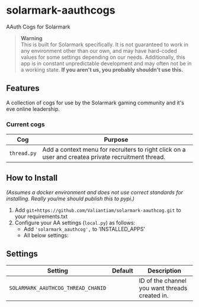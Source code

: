 # solarmark-aauthcogs
AAuth Cogs for Solarmark

> **Warning** <br>
> This is built for Solarmark specifically. It is not guaranteed to work in any environment other than our own, and may have hard-coded values for some settings depending on our needs. Additionally, this app is in constant unpredictable development and may often not be in a working state. **If you aren't us, you probably shouldn't use this.**

## Features
A collection of cogs for use by the Solarmark gaming community and it's eve online leadership.

### Current cogs
Cog |  Purpose
--- | ---
`thread.py` | Add a context menu for recruiters to right click on a user and createa private recruitment thread.

## How to Install
*(Assumes a docker environment and does not use correct standards for installing. Really you/me should publish this to pypi.)*

1. Add `git+https://github.com/Valiantiam/solarmark-aauthcog.git` to your requirements.txt
2. Configure your AA settings (`local.py`) as follows:
    - Add `'solarmark_aauthcog',` to 'INSTALLED_APPS'
    - All below settings:
    
## Settings
Setting | Default | Description
--- | --- | ---
`SOLARMARK_AAUTHCOG_THREAD_CHANID` | ` ` | ID of the channel you want threads created in.
